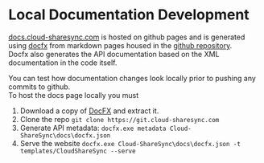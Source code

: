 # Local Documentation Development
[docs.cloud-sharesync.com](https://docs.cloud-sharesync.com) is hosted on github pages and is generated using [docfx](https://dotnet.github.io/docfx/) from markdown pages housed in the [github repository](https://main.cloud-sharesync.com).  
Docfx also generates the API documentation based on the XML documentation in the code itself.  

You can test how documentation changes look locally prior to pushing any commits to github.  
To host the docs page locally you must
1. Download a copy of [DocFX](https://github.com/dotnet/docfx/releases/latest/download/docfx.zip) and extract it.
2. Clone the repo `git clone https://git.cloud-sharesync.com`
3. Generate API metadata: `docfx.exe metadata Cloud-ShareSync\docs\docfx.json`
4. Serve the website `docfx.exe Cloud-ShareSync\docs\docfx.json -t templates/CloudShareSync --serve`